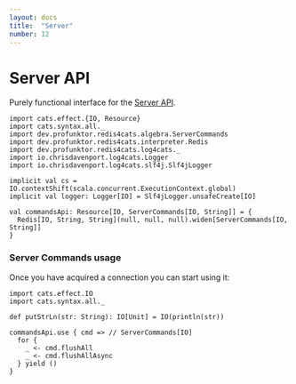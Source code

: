 ```yaml
---
layout: docs
title:  "Server"
number: 12
---
```


# Server API

Purely functional interface for the [Server API](https://redis.io/commands#server).

```tut:book:invisible
import cats.effect.{IO, Resource}
import cats.syntax.all._
import dev.profunktor.redis4cats.algebra.ServerCommands
import dev.profunktor.redis4cats.interpreter.Redis
import dev.profunktor.redis4cats.log4cats._
import io.chrisdavenport.log4cats.Logger
import io.chrisdavenport.log4cats.slf4j.Slf4jLogger

implicit val cs = IO.contextShift(scala.concurrent.ExecutionContext.global)
implicit val logger: Logger[IO] = Slf4jLogger.unsafeCreate[IO]

val commandsApi: Resource[IO, ServerCommands[IO, String]] = {
  Redis[IO, String, String](null, null, null).widen[ServerCommands[IO, String]]
}
```

### Server Commands usage

Once you have acquired a connection you can start using it:

```tut:book:silent
import cats.effect.IO
import cats.syntax.all._

def putStrLn(str: String): IO[Unit] = IO(println(str))

commandsApi.use { cmd => // ServerCommands[IO]
  for {
    _ <- cmd.flushAll
    _ <- cmd.flushAllAsync
  } yield ()
}
```

